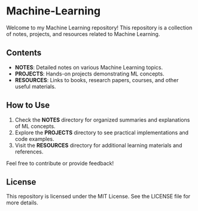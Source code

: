 # Machine-Learning

Welcome to my Machine Learning repository! This repository is a collection of notes, projects, and resources related to Machine Learning.

## Contents

- **NOTES**: Detailed notes on various Machine Learning topics.
- **PROJECTS**: Hands-on projects demonstrating ML concepts.
- **RESOURCES**: Links to books, research papers, courses, and other useful materials.

## How to Use

1. Check the **NOTES** directory for organized summaries and explanations of ML concepts.
2. Explore the **PROJECTS** directory to see practical implementations and code examples.
3. Visit the **RESOURCES** directory for additional learning materials and references.

Feel free to contribute or provide feedback!

## License

This repository is licensed under the MIT License. See the LICENSE file for more details.
